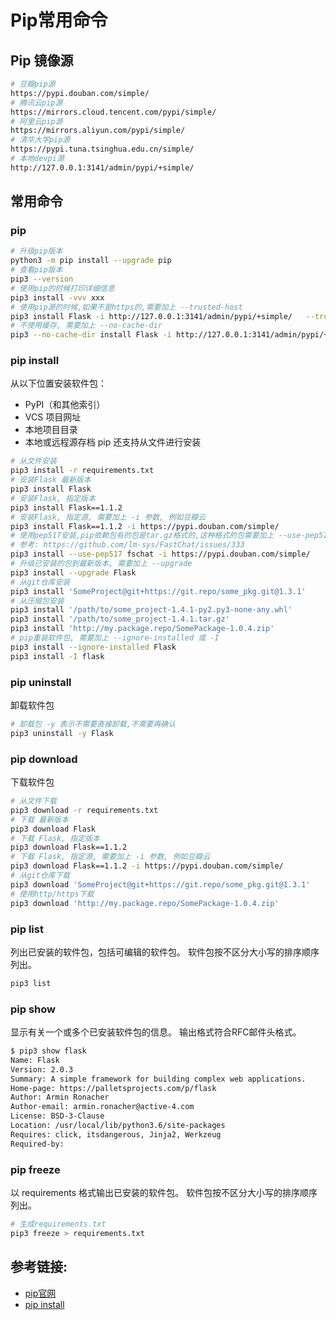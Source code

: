 # Pip常用命令

## Pip 镜像源

```bash
# 豆瓣pip源
https://pypi.douban.com/simple/
# 腾讯云pip源
https://mirrors.cloud.tencent.com/pypi/simple/
# 阿里云pip源
https://mirrors.aliyun.com/pypi/simple/
# 清华大学pip源
https://pypi.tuna.tsinghua.edu.cn/simple/
# 本地devpi源
http://127.0.0.1:3141/admin/pypi/+simple/ 
```

## 常用命令
### pip
```bash
# 升级pip版本
python3 -m pip install --upgrade pip
# 查看pip版本
pip3 --version
# 使用pip的时候打印详细信息
pip3 install -vvv xxx
# 使用pip源的时候,如果不是https的,需要加上 --trusted-host
pip3 install Flask -i http://127.0.0.1:3141/admin/pypi/+simple/   --trusted-host 127.0.0.1
# 不使用缓存, 需要加上 --no-cache-dir
pip3 --no-cache-dir install Flask -i http://127.0.0.1:3141/admin/pypi/+simple/   --trusted-host 127.0.0.1
```

### pip install
从以下位置安装软件包：
- PyPI（和其他索引）
- VCS 项目网址
- 本地项目目录
- 本地或远程源存档 
pip 还支持从文件进行安装

```bash
# 从文件安装
pip3 install -r requirements.txt
# 安装Flask 最新版本
pip3 install Flask
# 安装Flask, 指定版本
pip3 install Flask==1.1.2
# 安装Flask, 指定源, 需要加上 -i 参数, 例如豆瓣云
pip3 install Flask==1.1.2 -i https://pypi.douban.com/simple/
# 使用pep517安装,pip依赖包有的包是tar.gz格式的,这种格式的包需要加上 --use-pep517
# 参考: https://github.com/lm-sys/FastChat/issues/333
pip3 install --use-pep517 fschat -i https://pypi.douban.com/simple/
# 升级已安装的包到最新版本, 需要加上 --upgrade
pip3 install --upgrade Flask
# 从git仓库安装
pip3 install 'SomeProject@git+https://git.repo/some_pkg.git@1.3.1'
# 从压缩包安装
pip3 install '/path/to/some_project-1.4.1-py2.py3-none-any.whl'
pip3 install '/path/to/some_project-1.4.1.tar.gz'
pip3 install 'http://my.package.repo/SomePackage-1.0.4.zip'
# pip重装软件包, 需要加上 --ignore-installed 或 -I
pip3 install --ignore-installed Flask
pip3 install -I flask
```

### pip uninstall
卸载软件包
```bash
# 卸载包 -y 表示不需要直接卸载,不需要再确认
pip3 uninstall -y Flask
```

### pip download
下载软件包
```bash
# 从文件下载
pip3 download -r requirements.txt
# 下载 最新版本
pip3 download Flask
# 下载 Flask, 指定版本
pip3 download Flask==1.1.2
# 下载 Flask, 指定源, 需要加上 -i 参数, 例如豆瓣云
pip3 download Flask==1.1.2 -i https://pypi.douban.com/simple/
# 从git仓库下载
pip3 download 'SomeProject@git+https://git.repo/some_pkg.git@1.3.1'
# 使用http/https下载
pip3 download 'http://my.package.repo/SomePackage-1.0.4.zip'
```

### pip list
列出已安装的软件包，包括可编辑的软件包。
软件包按不区分大小写的排序顺序列出。
```bash
pip3 list
```

### pip show
显示有关一个或多个已安装软件包的信息。
输出格式符合RFC邮件头格式。
```bash
$ pip3 show flask
Name: Flask
Version: 2.0.3
Summary: A simple framework for building complex web applications.
Home-page: https://palletsprojects.com/p/flask
Author: Armin Ronacher
Author-email: armin.ronacher@active-4.com
License: BSD-3-Clause
Location: /usr/local/lib/python3.6/site-packages
Requires: click, itsdangerous, Jinja2, Werkzeug
Required-by: 
```

### pip freeze
以 requirements 格式输出已安装的软件包。
软件包按不区分大小写的排序顺序列出。
```bash
# 生成requirements.txt
pip3 freeze > requirements.txt
```




## 参考链接:

- [pip官网](https://pip.pypa.io/en/stable/user_guide/)
- [pip install](https://pip.pypa.io/en/stable/cli/pip_install/)